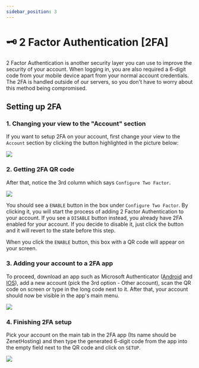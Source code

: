 ```yaml
---
sidebar_position: 3
---
```


# 🗝 2 Factor Authentication [2FA]
2 Factor Authentication is another security layer you can use to improve the security of your account. When logging in, you are also required a 6-digit code from your mobile device apart from your normal account credentials. The 2FA is handled outside of our servers, so you don't have to worry about this method being compromised.

## Setting up 2FA 
### 1. Changing your view to the "Account" section
If you want to setup 2FA on your account, first change your view to the `Account` section by clicking the button highlighted in the picture below:

![](https://cdn.discordapp.com/attachments/911733230795911230/1003310685968678912/unknown.png)

### 2.  Getting 2FA QR code
After that, notice the 3rd column which says `Configure Two Factor`.

![](https://cdn.discordapp.com/attachments/911733230795911230/1003310907314671696/unknown.png)

You should see a `ENABLE` button in the box under `Configure Two Factor`. By clicking it, you will start the process of adding 2 Factor Authentication to your account. If you see a `DISABLE` button instead, you already have 2FA enabled for your account. If you decide to disable it, just click the button and it will revert to the state before this step.

When you click the `ENABLE` button, this box with a QR code will appear on your screen.

### 3. Adding your account to a 2FA app
To proceed, download an app such as Microsoft Authenticator ([Android](https://play.google.com/store/apps/details?id=com.azure.authenticator&hl=en&gl=US) and [IOS](https://apps.apple.com/us/app/microsoft-authenticator/id983156458)), add a new account (pick the 3rd option - Other account), scan the QR code on screen or type in the long code next to it. After that, your account should now be visible in the app's main menu. 

![](https://external-content.duckduckgo.com/iu/?u=http%3A%2F%2Fdidproject.azurewebsites.net%2Fimages%2Fscan_qr.png&f=1&nofb=1)

### 4. Finishing 2FA setup
Pick your account on the main tab in the 2FA app (Its name should be ZenetHosting) and then type the generated 6-digit code from the app into the empty field next to the QR code and click on `SETUP`.

![](https://cdn.discordapp.com/attachments/911733230795911230/949692803103993936/AuthApp.png)
